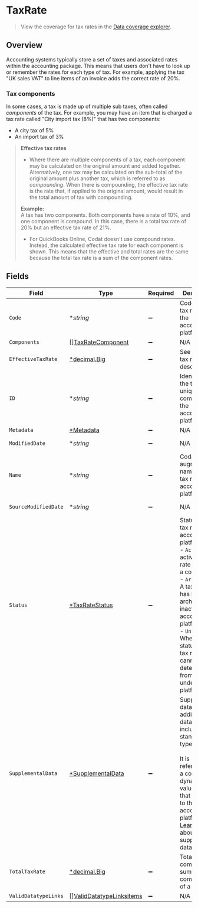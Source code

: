 # TaxRate

> View the coverage for tax rates in the <a className="external" href="https://knowledge.codat.io/supported-features/accounting?view=tab-by-data-type&dataType=taxRates" target="_blank">Data coverage explorer</a>.

## Overview

Accounting systems typically store a set of taxes and associated rates within the accounting package. This means that users don't have to look up or remember the rates for each type of tax. For example, applying the tax "UK sales VAT" to line items of an invoice adds the correct rate of 20%. 

### Tax components

In some cases, a tax is made up of multiple sub taxes, often called _components_ of the tax.  For example, you may have an item that is charged a tax rate called "City import tax (8%)" that has two components: 

- A city tax of 5%  
- An import tax of 3%

> **Effective tax rates**  
> - Where there are multiple components of a tax, each component may be calculated on the original amount and added together. Alternatively, one tax may be calculated on the sub-total of the original amount plus another tax, which is referred to as _compounding_. When there is compounding, the effective tax rate is the rate that, if applied to the original amount, would result in the total amount of tax with compounding.  
>
> **Example:**  
> A tax has two components. Both components have a rate of 10%, and one component is compound. In this case, there is a total tax rate of 20% but an effective tax rate of 21%.
>
> - For QuickBooks Online, Codat doesn't use compound rates. Instead, the calculated effective tax rate for each component is shown. This means that the effective and total rates are the same because the total tax rate is a sum of the component rates.


## Fields

| Field                                                                                                                                                                                                                                                                                                       | Type                                                                                                                                                                                                                                                                                                        | Required                                                                                                                                                                                                                                                                                                    | Description                                                                                                                                                                                                                                                                                                 | Example                                                                                                                                                                                                                                                                                                     |
| ----------------------------------------------------------------------------------------------------------------------------------------------------------------------------------------------------------------------------------------------------------------------------------------------------------- | ----------------------------------------------------------------------------------------------------------------------------------------------------------------------------------------------------------------------------------------------------------------------------------------------------------- | ----------------------------------------------------------------------------------------------------------------------------------------------------------------------------------------------------------------------------------------------------------------------------------------------------------- | ----------------------------------------------------------------------------------------------------------------------------------------------------------------------------------------------------------------------------------------------------------------------------------------------------------- | ----------------------------------------------------------------------------------------------------------------------------------------------------------------------------------------------------------------------------------------------------------------------------------------------------------- |
| `Code`                                                                                                                                                                                                                                                                                                      | **string*                                                                                                                                                                                                                                                                                                   | :heavy_minus_sign:                                                                                                                                                                                                                                                                                          | Code for the tax rate from the accounting platform.                                                                                                                                                                                                                                                         |                                                                                                                                                                                                                                                                                                             |
| `Components`                                                                                                                                                                                                                                                                                                | [][TaxRateComponent](../../models/shared/taxratecomponent.md)                                                                                                                                                                                                                                               | :heavy_minus_sign:                                                                                                                                                                                                                                                                                          | N/A                                                                                                                                                                                                                                                                                                         |                                                                                                                                                                                                                                                                                                             |
| `EffectiveTaxRate`                                                                                                                                                                                                                                                                                          | [*decimal.Big](https://pkg.go.dev/github.com/ericlagergren/decimal#Big)                                                                                                                                                                                                                                     | :heavy_minus_sign:                                                                                                                                                                                                                                                                                          | See Effective tax rates description.                                                                                                                                                                                                                                                                        |                                                                                                                                                                                                                                                                                                             |
| `ID`                                                                                                                                                                                                                                                                                                        | **string*                                                                                                                                                                                                                                                                                                   | :heavy_minus_sign:                                                                                                                                                                                                                                                                                          | Identifier for the tax rate, unique for the company in the accounting platform.                                                                                                                                                                                                                             |                                                                                                                                                                                                                                                                                                             |
| `Metadata`                                                                                                                                                                                                                                                                                                  | [*Metadata](../../models/shared/metadata.md)                                                                                                                                                                                                                                                                | :heavy_minus_sign:                                                                                                                                                                                                                                                                                          | N/A                                                                                                                                                                                                                                                                                                         |                                                                                                                                                                                                                                                                                                             |
| `ModifiedDate`                                                                                                                                                                                                                                                                                              | **string*                                                                                                                                                                                                                                                                                                   | :heavy_minus_sign:                                                                                                                                                                                                                                                                                          | N/A                                                                                                                                                                                                                                                                                                         | 2022-10-23T00:00:00.000Z                                                                                                                                                                                                                                                                                    |
| `Name`                                                                                                                                                                                                                                                                                                      | **string*                                                                                                                                                                                                                                                                                                   | :heavy_minus_sign:                                                                                                                                                                                                                                                                                          | Codat-augmented name of the tax rate in the accounting platform.                                                                                                                                                                                                                                            |                                                                                                                                                                                                                                                                                                             |
| `SourceModifiedDate`                                                                                                                                                                                                                                                                                        | **string*                                                                                                                                                                                                                                                                                                   | :heavy_minus_sign:                                                                                                                                                                                                                                                                                          | N/A                                                                                                                                                                                                                                                                                                         | 2022-10-23T00:00:00.000Z                                                                                                                                                                                                                                                                                    |
| `Status`                                                                                                                                                                                                                                                                                                    | [*TaxRateStatus](../../models/shared/taxratestatus.md)                                                                                                                                                                                                                                                      | :heavy_minus_sign:                                                                                                                                                                                                                                                                                          | Status of the tax rate in the accounting platform.  <br/>- `Active` - An active tax rate in use by a company.  <br/>- `Archived` - A tax rate that has been archived or is inactive in the accounting platform.  <br/>- `Unknown` - Where the status of the tax rate cannot be determined from the underlying platform. |                                                                                                                                                                                                                                                                                                             |
| `SupplementalData`                                                                                                                                                                                                                                                                                          | [*SupplementalData](../../models/shared/supplementaldata.md)                                                                                                                                                                                                                                                | :heavy_minus_sign:                                                                                                                                                                                                                                                                                          | Supplemental data is additional data you can include in our standard data types. <br/><br/>It is referenced as a configured dynamic key value pair that is unique to the accounting platform. [Learn more](https://docs.codat.io/using-the-api/supplemental-data/overview) about supplemental data.         |                                                                                                                                                                                                                                                                                                             |
| `TotalTaxRate`                                                                                                                                                                                                                                                                                              | [*decimal.Big](https://pkg.go.dev/github.com/ericlagergren/decimal#Big)                                                                                                                                                                                                                                     | :heavy_minus_sign:                                                                                                                                                                                                                                                                                          | Total (not compounded) sum of the components of a tax rate.                                                                                                                                                                                                                                                 |                                                                                                                                                                                                                                                                                                             |
| `ValidDatatypeLinks`                                                                                                                                                                                                                                                                                        | [][ValidDatatypeLinksitems](../../models/shared/validdatatypelinksitems.md)                                                                                                                                                                                                                                 | :heavy_minus_sign:                                                                                                                                                                                                                                                                                          | N/A                                                                                                                                                                                                                                                                                                         |                                                                                                                                                                                                                                                                                                             |
